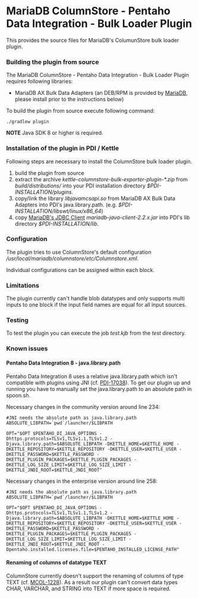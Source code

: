 # MariaDB ColumnStore - Pentaho Data Integration - Bulk Loader Plugin
This provides the source files for MariaDB's ColumunStore bulk loader plugin.

### Building the plugin from source
The MariaDB ColumnStore - Pentaho Data Integration - Bulk Loader Plugin requires following libraries:
* MariaDB AX Bulk Data Adapters (an DEB/RPM is provided by [MariaDB](https://mariadb.com/downloads/mariadb-ax/data-adapters), please install prior to the instructions below)

To build the plugin from source execute following command:
```shell
./gradlew plugin
```
**NOTE** Java SDK 8 or higher is required.

### Installation of the plugin in PDI / Kettle
Following steps are necessary to install the ColumnStore bulk loader plugin.
1. build the plugin from source
2. extract the archive _kettle-columnstore-bulk-exporter-plugin-*.zip_ from _build/distributions/_ into your PDI installation directory _$PDI-INSTALLATION/plugins_.
3. copy/link the library _libjavamcsapi.so_ from MariaDB AX Bulk Data Adapters into PDI's java.library.path. (e.g. *$PDI-INSTALLATION/libswt/linux/x86_64*)
4. copy [MariaDB's JDBC Client](https://mariadb.com/downloads/mariadb-ax/connector) _mariadb-java-client-2.2.x.jar_ into PDI's lib directory _$PDI-INSTALLATION/lib_.

### Configuration
The plugin tries to use ColumnStore's default configuration _/usr/local/mariadb/columnstore/etc/Columnstore.xml_.

Individual configurations can be assigned within each block.

### Limitations
The plugin currently can't handle blob datatypes and only supports multi inputs to one block if the input field names are equal for all input sources.

### Testing
To test the plugin you can execute the job _test.kjb_ from the _test_ directory.

### Known issues
#### Pentaho Data Integration 8 - java.library.path
Pentaho Data Integration 8 uses a relative java.library.path which isn't compatible with plugins using JNI (cf. [PDI-17038](https://jira.pentaho.com/browse/PDI-17038)). To get our plugin up and running you have to manually set the java.library.path to an absolute path in spoon.sh.

Necessary changes in the community version around line 234:
```shell
#JNI needs the absolute path as java.library.path
ABSOLUTE_LIBPATH=`pwd`/launcher/$LIBPATH

OPT="$OPT $PENTAHO_DI_JAVA_OPTIONS -Dhttps.protocols=TLSv1,TLSv1.1,TLSv1.2 -Djava.library.path=$ABSOLUTE_LIBPATH -DKETTLE_HOME=$KETTLE_HOME -DKETTLE_REPOSITORY=$KETTLE_REPOSITORY -DKETTLE_USER=$KETTLE_USER -DKETTLE_PASSWORD=$KETTLE_PASSWORD -DKETTLE_PLUGIN_PACKAGES=$KETTLE_PLUGIN_PACKAGES -DKETTLE_LOG_SIZE_LIMIT=$KETTLE_LOG_SIZE_LIMIT -DKETTLE_JNDI_ROOT=$KETTLE_JNDI_ROOT"
```

Necessary changes in the enterprise version around line 258:
```shell
#JNI needs the absolute path as java.library.path
ABSOLUTE_LIBPATH=`pwd`/launcher/$LIBPATH

OPT="$OPT $PENTAHO_DI_JAVA_OPTIONS -Dhttps.protocols=TLSv1,TLSv1.1,TLSv1.2 -Djava.library.path=$ABSOLUTE_LIBPATH -DKETTLE_HOME=$KETTLE_HOME -DKETTLE_REPOSITORY=$KETTLE_REPOSITORY -DKETTLE_USER=$KETTLE_USER -DKETTLE_PASSWORD=$KETTLE_PASSWORD -DKETTLE_PLUGIN_PACKAGES=$KETTLE_PLUGIN_PACKAGES -DKETTLE_LOG_SIZE_LIMIT=$KETTLE_LOG_SIZE_LIMIT -DKETTLE_JNDI_ROOT=$KETTLE_JNDI_ROOT -Dpentaho.installed.licenses.file=$PENTAHO_INSTALLED_LICENSE_PATH"
```

#### Renaming of columns of datatype TEXT
ColumnStore currently doesn't support the renaming of columns of type TEXT (cf. [MCOL-1228](https://jira.mariadb.org/browse/MCOL-1228)). As a result our plugin can't convert data types CHAR, VARCHAR, and STRING into TEXT if more space is required.
